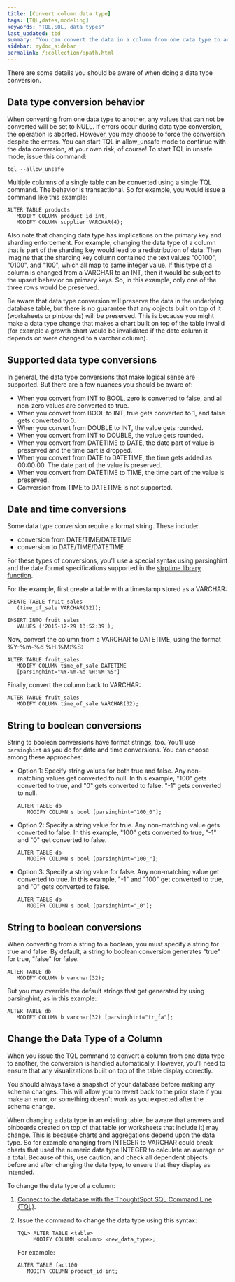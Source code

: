 ```yaml
---
title: [Convert column data type]
tags: [TQL,dates,modeling]
keywords: "TQL,SQL, data types"
last_updated: tbd
summary: "You can convert the data in a column from one data type to another by issuing a TQL command. "
sidebar: mydoc_sidebar
permalink: /:collection/:path.html
---
```

There are some details you should be aware of when doing a data type conversion.

## Data type conversion behavior

When converting from one data type to another, any values that can not be
converted will be set to NULL. If errors occur during data type conversion, the
operation is aborted. However, you may choose to force the conversion despite
the errors. You can start TQL in allow_unsafe mode to continue with the data
conversion, at your own risk, of course! To start TQL in unsafe mode, issue this
command:

```
tql --allow_unsafe
```

Multiple columns of a single table can be converted using a single TQL command.
The behavior is transactional. So for example, you would issue a command like
this example:

```
ALTER TABLE products
   MODIFY COLUMN product_id int,
   MODIFY COLUMN supplier VARCHAR(4);
```

Also note that changing data type has implications on the primary key and
sharding enforcement. For example, changing the data type of a column that is
part of the sharding key would lead to a redistribution of data. Then imagine
that the sharding key column contained the text values "00100", "0100", and
"100", which all map to same integer value. If this type of a column is changed
from a VARCHAR to an INT, then it would be subject to the upsert behavior on
primary keys. So, in this example, only one of the three rows would be preserved.

Be aware that data type conversion will preserve the data in the underlying
database table, but there is no guarantee that any objects built on top of it
(worksheets or pinboards) will be preserved. This is because you might make a
data type change that makes a chart built on top of the table invalid (for
example a growth chart would be invalidated if the date column it depends on
were changed to a varchar column).

## Supported data type conversions

In general, the data type conversions that make logical sense are supported. But there are a few nuances you should be aware of:

-   When you convert from INT to BOOL, zero is converted to false, and all non-zero values are converted to true.
-   When you convert from BOOL to INT, true gets converted to 1, and false gets converted to 0.
-   When you convert from DOUBLE to INT, the value gets rounded.
-   When you convert from INT to DOUBLE, the value gets rounded.
-   When you convert from DATETIME to DATE, the date part of value is preserved and the time part is dropped.
-   When you convert from DATE to DATETIME, the time gets added as 00:00:00. The date part of the value is preserved.
-   When you convert from DATETIME to TIME, the time part of the value is preserved.
-   Conversion from TIME to DATETIME is not supported.

## Date and time conversions

Some data type conversion require a format string. These include:

-   conversion from DATE/TIME/DATETIME
-   conversion to DATE/TIME/DATETIME

For these types of conversions, you'll use a special syntax using parsinghint and the date format specifications supported in the [strptime library function](http://man7.org/linux/man-pages/man3/strptime.3.html).

For the example, first create a table with a timestamp stored as a VARCHAR:

```
CREATE TABLE fruit_sales
   (time_of_sale VARCHAR(32));

INSERT INTO fruit_sales
   VALUES ('2015-12-29 13:52:39');
```

Now, convert the column from a VARCHAR to DATETIME, using the format %Y-%m-%d %H:%M:%S:

```
ALTER TABLE fruit_sales
   MODIFY COLUMN time_of_sale DATETIME
   [parsinghint="%Y-%m-%d %H:%M:%S"]
```

Finally, convert the column back to VARCHAR:

```
ALTER TABLE fruit_sales
   MODIFY COLUMN time_of_sale VARCHAR(32);
```

## String to boolean conversions

String to boolean conversions have format strings, too. You'll use `parsinghint`
as you do for date and time conversions. You can choose among these approaches:

-   Option 1: Specify string values for both true and false. Any non-matching values get converted to null. In this example, "100" gets converted to true, and "0" gets converted to false. "-1" gets converted to null.

    ```
    ALTER TABLE db
       MODIFY COLUMN s bool [parsinghint="100_0"];
    ```

-   Option 2: Specify a string value for true. Any non-matching value gets converted to false. In this example, "100" gets converted to true, "-1" and "0" get converted to false.

    ```
    ALTER TABLE db
       MODIFY COLUMN s bool [parsinghint="100_"];
    ```

-   Option 3: Specify a string value for false. Any non-matching value get converted to true. In this example, "-1" and "100" get converted to true, and "0" gets converted to false.

    ```
    ALTER TABLE db
       MODIFY COLUMN s bool [parsinghint="_0"];
    ```


## String to boolean conversions

When converting from a string to a boolean, you must specify a string for true and false. By default, a string to boolean conversion generates "true" for true, "false" for false.

```
ALTER TABLE db
   MODIFY COLUMN b varchar(32);
```

But you may override the default strings that get generated by using parsinghint, as in this example:

```
ALTER TABLE db
   MODIFY COLUMN b varchar(32) [parsinghint="tr_fa"];
```

## Change the Data Type of a Column

When you issue the TQL command to convert a column from one data type to another, the conversion is handled automatically. However, you'll need to ensure that any visualizations built on top of the table display correctly.

You should always take a snapshot of your database before making any schema changes. This will allow you to revert back to the prior state if you make an error, or something doesn't work as you expected after the schema change.

When changing a data type in an existing table, be aware that answers and pinboards created on top of that table (or worksheets that include it) may change. This is because charts and aggregations depend upon the data type. So for example changing from INTEGER to VARCHAR could break charts that used the numeric data type INTEGER to calculate an average or a total. Because of this, use caution, and check all dependent objects before and after changing the data type, to ensure that they display as intended.

To change the data type of a column:

1. [Connect to the database with the ThoughtSpot SQL Command Line (TQL)](prep-schema-for-load.html#connect-with-tql).
2. Issue the command to change the data type using this syntax:

    ```
    TQL> ALTER TABLE <table>
         MODIFY COLUMN <column> <new_data_type>;
    ```

    For example:

    ```
    ALTER TABLE fact100
       MODIFY COLUMN product_id int;
    ```
